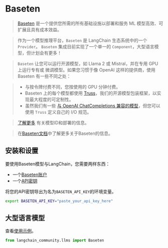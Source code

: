 # Baseten

>[Baseten](https://baseten.co) 是一个提供您所需的所有基础设施以部署和服务
> ML 模型高效、可扩展且具有成本效益。

>作为一个模型推理平台，`Baseten` 是 LangChain 生态系统中的一个 `Provider`。
`Baseten` 集成目前实现了一个单一的 `Component`，大型语言模型，但计划会有更多！

>`Baseten` 让您可以运行开源模型，如 Llama 2 或 Mistral，并在专用 GPU 上运行专有或
微调模型。如果您习惯于像 OpenAI 这样的提供商，使用 Baseten 有一些不同之处：

>* 与按令牌付费不同，您按使用的 GPU 分钟付费。
>* Baseten 上的每个模型都使用 [Truss](https://truss.baseten.co/welcome)，我们的开源模型包装框架，以实现最大程度的可定制性。
>* 虽然我们有一些 [与 OpenAI ChatCompletions 兼容的模型](https://docs.baseten.co/api-reference/openai)，但您可以使用 `Truss` 定义自己的 I/O 规范。

>[了解更多](https://docs.baseten.co/deploy/lifecycle) 有关模型ID和部署的信息。

>在[Baseten文档](https://docs.baseten.co/)中了解更多关于Baseten的信息。

## 安装和设置

要使用Baseten模型与LangChain，您需要两样东西：

- 一个[Baseten账户](https://baseten.co)
- 一个[API密钥](https://docs.baseten.co/observability/api-keys)

将您的API密钥导出为名为`BASETEN_API_KEY`的环境变量。

```sh
export BASETEN_API_KEY="paste_your_api_key_here"
```

## 大型语言模型

查看[使用示例](/docs/integrations/llms/baseten)。

```python
from langchain_community.llms import Baseten
```
